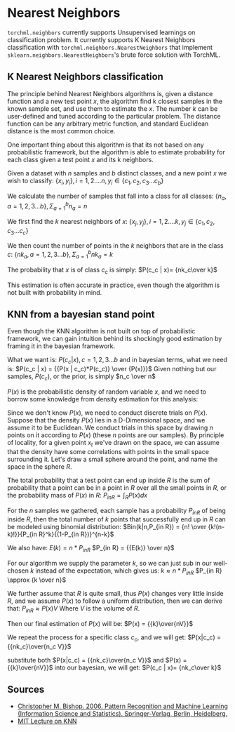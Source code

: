 # Nearest Neighbors
`torchml.neighbors` currently supports Unsupervised learnings on classification problem. It currently supports K Nearest Neighbors classification with `torchml.neighbors.NearestNeighbors` that implement `sklearn.neighbors.NearestNeighbors`'s brute force solution with TorchML.

## K Nearest Neighbors classification
The principle behind Nearest Neighbors algorithms is, given a distance function and a new test point $x$, the algorithm find k closest samples in the known sample set, and use them to estimate the $x$. The number $k$ can be user-defined and tuned according to the particular problem. The distance function can be any arbitrary metric function, and standard Euclidean distance is the most common choice.

One important thing about this algorithm is that its not based on any probabilistic framework, but the algorithm is able to estimate probability for each class given a test point $x$ and its k neighbors.

Given a dataset with $n$ samples and $b$ distinct classes, and a new point $x$ we wish to classify: 
$\{x_i, y_i\}, i=1,2....n, y_i \in \{c_1, c_2, c_3... c_b\}$

We calculate the number of samples that fall into a class for all classes:
$\{n_a, a=1,2,3...b\}, \Sigma_{a=1}^{b}n_a = n$

We first find the $k$ nearest neighbors of $x$:
$\{x_j, y_j\}, i=1,2....k, y_j \in \{c_1, c_2, c_3... c_c\}$

We then count the number of points in the $k$ neighbors that are in the class $c$:
$\{nk_a, a=1,2,3...b\}, \Sigma_{a=1}^{b}nk_a = k$

The probability that $x$ is of class $c_c$ is simply:
$P(c_c | x)= {nk_c\over k}$

This estimation is often accurate in practice, even though the algorithm is not built with probability in mind. 

## KNN from a bayesian stand point
Even though the KNN algorithm is not built on top of probabilistic framework, we can gain intuition behind its shockingly good estimation by framing it in the bayesian framework.

What we want is:
$P(c_c | x), c=1,2,3...b$
and in bayesian terms, what we need is:
$P(c_c | x) = {{P(x | c_c)*P(c_c)} \over {P(x)}}$
Given nothing but our samples, $P(c_c)$, or the prior, is simply $n_c \over n$

$P(x)$ is the probabilistic density of random variable $x$, and we need to borrow some knowledge from density estimation for this analysis:

Since we don't know $P(x)$, we need to conduct discrete trials on $P(x)$. Suppose that the density $P(x)$ lies in a D-Dimensional space, and we assume it to be Euclidean. We conduct trials in this space by drawing $n$ points on it according to $P(x)$ (these $n$ points are our samples). By principle of locality, for a given point $x_t$ we've drawn on the space, we can assume that the density have some correlations with points in the small space surrounding it. Let's draw a small sphere around the point, and name the space in the sphere $R$.

The total probability that a test point can end up inside $R$ is the sum of probability that a point can be in a point in $R$ over all the small points in $R$, or the probability mass of $P(x)$ in $R$:
$P_{in R} = {\int_{R} P(x)dx}$

For the $n$ samples we gathered, each sample has a probability $P_{in R}$ of being inside $R$, then the total number of $k$ points that successfully end up in $R$ can be modeled using binomial distribution:
$Bin(k|n,P_{in R}) = {n! \over {k!(n-k)!}}{P_{in R}^k}{(1-P_{in R})}^{n-k}$

We also have:
$E(k) = n*P_{in R}$
$P_{in R} = {{E(k)} \over n}$

For our algorithm we supply the parameter $k$, so we can just sub in our well-chosen $k$ instead of the expectation, which gives us:
$k \approx n*P_{in R}$
$P_{in R} \approx {k \over n}$

We further assume that $R$ is quite small, thus $P(x)$ changes very little inside $R$, and we assume $P(x)$ to follow a uniform distribution, then we can derive that:
$P_{in R} \approx P(x)V$ Where $V$ is the volume of $R$.

Then our final estimation of $P(x)$ will be:
$P(x) = {{k}\over{nV}}$

We repeat the process for a specific class $c_c$, and we will get:
$P(x|c_c) = {{nk_c}\over{n_c V}}$

substitute both $P(x|c_c) = {{nk_c}\over{n_c V}}$ and $P(x) = {{k}\over{nV}}$ into our bayesian, we will get:
$P(c_c | x)= {nk_c\over k}$

## Sources
* [Christopher M. Bishop. 2006. Pattern Recognition and Machine Learning (Information Science and Statistics). Springer-Verlag, Berlin, Heidelberg.](https://www.microsoft.com/en-us/research/uploads/prod/2006/01/Bishop-Pattern-Recognition-and-Machine-Learning-2006.pdf)
* [MIT Lecture on KNN](https://youtu.be/09mb78oiPkA)

 










